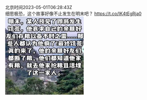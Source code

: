 北京时间2023-05-01T06:28:43Z<br>细思极恐，这个故事好像不止发生在明末吧？ https://t.co/IK4tEgRja0<br><img src='/temp/2023/1652802187733479424_0.jpg' width='250' height='250'><br>